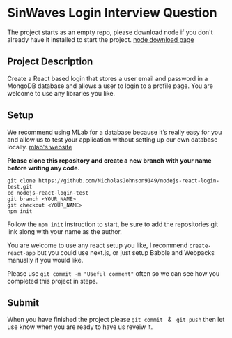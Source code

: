 # SinWaves Login Interview Question 

The project starts as an empty repo, please download node if you don't already have it installed to start the project. [node download page](https://nodejs.org/en/)

## Project Description
Create a React based login that stores a user email and password in a MongoDB database and allows a user to login to a profile page. You are welcome to use any libraries you like. 


## Setup
We recommend using MLab for a database because it’s really easy for you and allow us to test your application without setting up our own database locally. [mlab's website](https://mlab.com/)

**Please clone this repository and create a new branch with your name before writing any code.**
````
git clone https://github.com/NicholasJohnson9149/nodejs-react-login-test.git
cd nodejs-react-login-test 
git branch <YOUR_NAME>
git checkout <YOUR_NAME>
npm init 
````
Follow the ```npm init``` instruction to start, be sure to add the repositories git link along with your name as the author. 

You are welcome to use any react setup you like, I recommend ```create-react-app``` but you could use next.js, or just setup Babble and Webpacks manually if you would like. 

Please use ````git commit -m "Useful comment"```` often so we can see how you completed this project in steps. 
 
## Submit 
When you have finished the project please ```git commit ``` & ``` git push``` then let use know when you are ready to have us reveiw it. 
